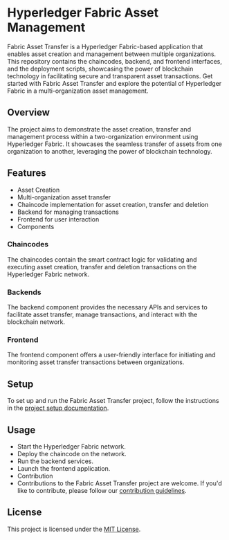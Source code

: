 # Hyperledger Fabric Asset Management

Fabric Asset Transfer is a Hyperledger Fabric-based application that enables asset creation and management between multiple organizations. This repository contains the chaincodes, backend, and frontend interfaces, and the deployment scripts, showcasing the power of blockchain technology in facilitating secure and transparent asset transactions. Get started with Fabric Asset Transfer and explore the potential of Hyperledger Fabric in a multi-organization asset management.

## Overview

The project aims to demonstrate the asset creation, transfer and management process within a two-organization environment using Hyperledger Fabric. It showcases the seamless transfer of assets from one organization to another, leveraging the power of blockchain technology.

## Features

- Asset Creation
- Multi-organization asset transfer
- Chaincode implementation for asset creation, transfer and deletion
- Backend for managing transactions
- Frontend for user interaction
- Components

### Chaincodes

The chaincodes contain the smart contract logic for validating and executing asset creation, transfer and deletion transactions on the Hyperledger Fabric network.

### Backends

The backend component provides the necessary APIs and services to facilitate asset transfer, manage transactions, and interact with the blockchain network.

### Frontend

The frontend component offers a user-friendly interface for initiating and monitoring asset transfer transactions between organizations.

## Setup

To set up and run the Fabric Asset Transfer project, follow the instructions in the [project setup documentation](./SETUP.md).

## Usage

- Start the Hyperledger Fabric network.
- Deploy the chaincode on the network.
- Run the backend services.
- Launch the frontend application.
- Contribution
- Contributions to the Fabric Asset Transfer project are welcome. If you'd like to contribute, please follow our [contribution guidelines](./CONTRIBUTE.md).

## License

This project is licensed under the [MIT License](./LICENSE).

